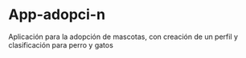 # App-adopci-n
Aplicación para la adopción de mascotas, con creación de un perfil y clasificación para perro y gatos
